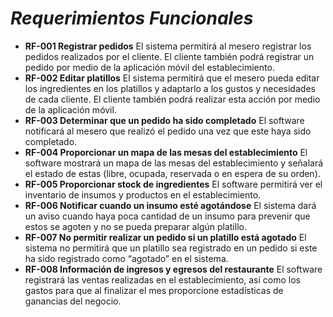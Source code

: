 # *Requerimientos Funcionales*

-	**RF-001 Registrar pedidos**
El sistema permitirá al mesero registrar los pedidos realizados por el cliente. El cliente también podrá registrar un pedido por medio de la aplicación móvil del establecimiento.
- **RF-002 Editar platillos**
El sistema permitirá que el mesero pueda editar los ingredientes en los platillos y adaptarlo a los gustos y necesidades de cada cliente. El cliente también podrá realizar esta acción por medio de la aplicación móvil.
- **RF-003 Determinar que un pedido ha sido completado**
El software notificará al mesero que realizó el pedido una vez que este haya sido completado.
- **RF-004 Proporcionar un mapa de las mesas del establecimiento**
El software mostrará un mapa de las mesas del establecimiento y señalará el estado de estas (libre, ocupada, reservada o en espera de su orden).
- **RF-005 Proporcionar stock de ingredientes**
El software permitirá ver el inventario de insumos y productos en el establecimiento.
- **RF-006 Notificar cuando un insumo esté agotándose**
El sistema dará un aviso cuando haya poca cantidad de un insumo para prevenir que estos se agoten y no se pueda preparar algún platillo.
- **RF-007 No permitir realizar un pedido si un platillo está agotado**
El sistema no permitirá que un platillo sea registrado en un pedido si este ha sido registrado como “agotado” en el sistema. 
- **RF-008 Información de ingresos y egresos del restaurante**
El software registrará las ventas realizadas en el establecimiento, así como los gastos para que al finalizar el mes proporcione estadísticas de ganancias del negocio.

